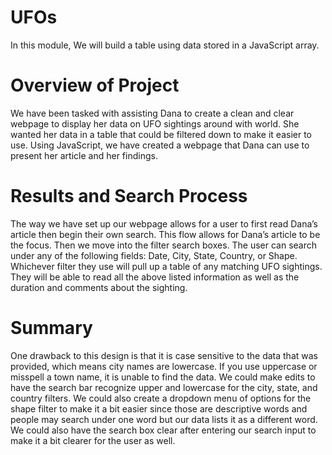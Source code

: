 # UFOs

In this module, We will build a table using data stored in a JavaScript array.

# Overview of Project

We have been tasked with assisting Dana to create a clean and clear webpage to display her data on UFO sightings 
around with world. She wanted her data in a table that could be filtered down to make it easier to use. Using 
JavaScript, we have created a webpage that Dana can use to present her article and her findings.

# Results and Search Process

The way we have set up our webpage allows for a user to first read Dana’s article then begin their own search. 
This flow allows for Dana’s article to be the focus. Then we move into the filter search boxes. The user can search 
under any of the following fields: Date, City, State, Country, or Shape. Whichever filter they use will pull up a 
table of any matching UFO sightings. They will be able to read all the above listed information as well as the 
duration and comments about the sighting.

# Summary

One drawback to this design is that it is case sensitive to the data that was provided, which means city names 
are lowercase. If you use uppercase or misspell a town name, it is unable to find the data. We could make edits 
to have the search bar recognize upper and lowercase for the city, state, and country filters. We could also create 
a dropdown menu of options for the shape filter to make it a bit easier since those are descriptive words and people 
may search under one word but our data lists it as a different word. We could also have the search box clear after 
entering our search input to make it a bit clearer for the user as well.
